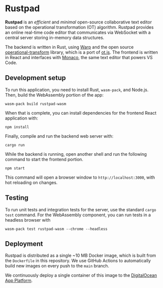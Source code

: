 # Rustpad

**Rustpad** is an _efficient_ and _minimal_ open-source collaborative text
editor based on the operational transformation (OT) algorithm. Rustpad provides
an online real-time code editor that communicates via WebSocket with a central
server storing in-memory data structures.

The backend is written in Rust, using
[Warp](https://github.com/seanmonstar/warp) and the open source
[operational-transform](https://github.com/spebern/operational-transform-rs)
library, which is a port of
[ot.js](https://github.com/Operational-Transformation/ot.js). The frontend is
written in React and interfaces with
[Monaco](https://github.com/microsoft/monaco-editor), the same text editor that
powers VS Code.

## Development setup

To run this application, you need to install Rust, `wasm-pack`, and Node.js.
Then, build the WebAssembly portion of the app:

```
wasm-pack build rustpad-wasm
```

When that is complete, you can install dependencies for the frontend React
application with:

```
npm install
```

Finally, compile and run the backend web server with:

```
cargo run
```

While the backend is running, open another shell and run the following command
to start the frontend portion.

```
npm start
```

This command will open a browser window to `http://localhost:3000`, with hot
reloading on changes.

## Testing

To run unit tests and integration tests for the server, use the standard
`cargo test` command. For the WebAssembly component, you can run tests in a
headless browser with

```
wasm-pack test rustpad-wasm --chrome --headless
```

## Deployment

Rustpad is distributed as a single ~10 MB Docker image, which is built from the
`Dockerfile` in this repository. We use GitHub Actions to automatically build
new images on every push to the `main` branch.

We continuously deploy a single container of this image to the
[DigitalOcean App Platform](https://www.digitalocean.com/products/app-platform/).

